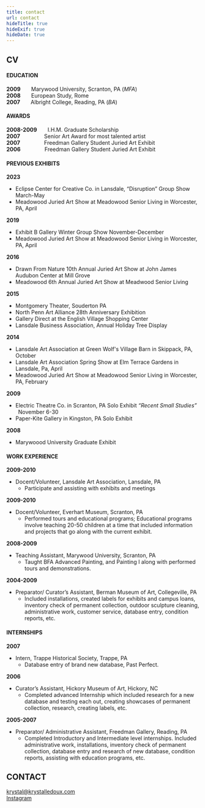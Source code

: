 ```yaml
---
title: contact
url: contact
hideTitle: true
hideExif: true
hideDate: true
---
```


## CV

#### EDUCATION
**2009**&emsp;&emsp;Marywood University, Scranton, PA (*MFA*)  
**2008**&emsp;&emsp;European Study, Rome  
**2007**&emsp;&emsp;Albright College, Reading, PA (*BA*)  

#### AWARDS

**2008-2009**&emsp;&emsp;I.H.M. Graduate Scholarship  
**2007**&emsp;&emsp;&emsp;&emsp;&ensp;Senior Art Award for most talented artist  
**2007**&emsp;&emsp;&emsp;&emsp;&ensp;Freedman Gallery Student Juried Art Exhibit  
**2006**&emsp;&emsp;&emsp;&emsp;&ensp;Freedman Gallery Student Juried Art Exhibit  

#### PREVIOUS EXHIBITS

**2023**  
- Eclipse Center for Creative Co. in Lansdale, “Disruption” Group Show March-May
- Meadowood Juried Art Show at Meadowood Senior Living in Worcester, PA, April

**2019**
- Exhibit B Gallery Winter Group Show November-December
- Meadowood Juried Art Show at Meadowood Senior Living in Worcester, PA, April

**2016**
- Drawn From Nature 10th Annual Juried Art Show at John James Audubon Center at Mill Grove
- Meadowood 6th Annual Juried Art Show at Meadwood Senior Living

**2015**
- Montgomery Theater, Souderton PA
- North Penn Art Alliance 28th Anniversary Exhibition
- Gallery Direct at the English Village Shopping Center
- Lansdale Business Association, Annual Holiday Tree Display

**2014**
- Lansdale Art Association at Green Wolf's Village Barn in Skippack, PA, October
- Lansdale Art Association Spring Show at Elm Terrace Gardens in Lansdale, Pa, April
- Meadowood Juried Art Show at Meadowood Senior Living in Worcester, PA, February
                             
**2009**
- Electric Theatre Co. in Scranton, PA Solo Exhibit _“Recent Small Studies”_ &ensp;November 6-30
- Paper-Kite Gallery in Kingston, PA Solo Exhibit

**2008**
- Marywoood University Graduate Exhibit

#### WORK EXPERIENCE
**2009-2010**  
- Docent/Volunteer, Lansdale Art Association, Lansdale, PA
  - Participate and assisting with exhibits and meetings

**2009-2010**  
- Docent/Volunteer, Everhart Museum, Scranton, PA 
  - Performed tours and educational programs;  Educational programs involve teaching 20-50 children at a time that included information and projects that go along with the current exhibit.  

**2008-2009**
- Teaching Assistant, Marywood University, Scranton, PA 
  - Taught BFA Advanced Painting, and Painting I along with performed tours and demonstrations.  

**2004-2009**
- Preparator/ Curator’s Assistant, Berman Museum of Art, Collegeville, PA
  - Included installations, created labels for exhibits and campus loans, inventory check of permanent collection, outdoor sculpture cleaning, administrative work, customer service, database entry, condition reports, etc.

#### INTERNSHIPS

**2007**
- Intern, Trappe Historical Society, Trappe, PA 
  - Database entry of brand new database, Past Perfect.

**2006**
- Curator’s Assistant, Hickory Museum of Art, Hickory, NC 
  - Completed advanced Internship which included research for a new database and testing each out, creating showcases of permanent collection, research, creating labels, etc.

**2005-2007**
- Preparator/ Administrative Assistant, Freedman Gallery, Reading, PA
  - Completed Introductory and Intermediate level internships.  Included administrative work, installations, inventory check of permanent collection, database entry and research of new database, condition reports, assisting with education programs, etc.


## CONTACT
[krystal@krystalledoux.com](mailto:krystal@krystalledoux.com)  
[Instagram](https://instagram.com/krlpaintingstudio)
